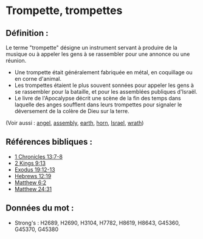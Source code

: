 # Trompette, trompettes

## Définition :

Le terme "trompette" désigne un instrument servant à produire de la musique ou à appeler les gens à se rassembler pour une annonce ou une réunion.

* Une trompette était généralement fabriquée en métal, en coquillage ou en corne d'animal.
* Les trompettes étaient le plus souvent sonnées pour appeler les gens à se rassembler pour la bataille, et pour les assemblées publiques d'Israël.
* Le livre de l'Apocalypse décrit une scène de la fin des temps dans laquelle des anges soufflent dans leurs trompettes pour signaler le déversement de la colère de Dieu sur la terre.

(Voir aussi : [angel](../kt/angel.md), [assembly](../other/assembly.md), [earth](../other/earth.md), [horn](../other/horn.md), [Israel](../kt/israel.md), [wrath](../kt/wrath.md))

## Références bibliques :

* [1 Chronicles 13:7-8](rc://en/tn/help/1ch/13/07)
* [2 Kings 9:13](rc://en/tn/help/2ki/09/13)
* [Exodus 19:12-13](rc://en/tn/help/exo/19/12)
* [Hebrews 12:19](rc://en/tn/help/heb/12/19)
* [Matthew 6:2](rc://en/tn/help/mat/06/02)
* [Matthew 24:31](rc://en/tn/help/mat/24/31)

## Données du mot :

* Strong's : H2689, H2690, H3104, H7782, H8619, H8643, G45360, G45370, G45380
